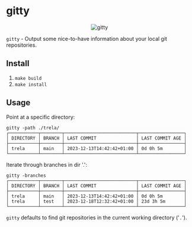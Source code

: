 # gitty

<p align="center">
<img src="https://github.com/mikejoh/gitty/assets/899665/57b83aee-3f75-4cde-a6ad-e9e052f0d6ba" alt="gitty" />
</p>

`gitty` - Output some nice-to-have information about your local git repositories.

## Install

1. `make build`
2. `make install`

## Usage

Point at a specific directory:
```
gitty -path ./trela/
┌───────────┬────────┬───────────────────────────┬─────────────────┐
│ DIRECTORY │ BRANCH │ LAST COMMIT               │ LAST COMMIT AGE │
├───────────┼────────┼───────────────────────────┼─────────────────┤
│ trela     │ main   │ 2023-12-13T14:42:42+01:00 │ 0d 0h 5m        │
└───────────┴────────┴───────────────────────────┴─────────────────┘
```
Iterate through branches in dir '.':
```
gitty -branches
┌───────────┬────────┬───────────────────────────┬─────────────────┐
│ DIRECTORY │ BRANCH │ LAST COMMIT               │ LAST COMMIT AGE │
├───────────┼────────┼───────────────────────────┼─────────────────┤
│ trela     │ main   │ 2023-12-13T14:42:42+01:00 │ 0d 0h 5m        │
│ trela     │ test   │ 2023-12-18T12:32:42+01:00 │ 23d 3h 5m       │
└───────────┴────────┴───────────────────────────┴─────────────────┘
```

`gitty` defaults to find git repositories in the current working directory ('`.`').
